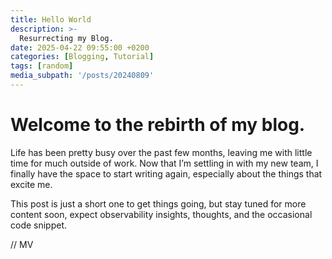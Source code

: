```yaml
---
title: Hello World
description: >-
  Resurrecting my Blog.
date: 2025-04-22 09:55:00 +0200
categories: [Blogging, Tutorial]
tags: [random]
media_subpath: '/posts/20240809'
---
```


# Welcome to the rebirth of my blog.

Life has been pretty busy over the past few months, leaving me with little time for much outside of work.
Now that I’m settling in with my new team, I finally have the space to start writing again, especially about the things that excite me.

This post is just a short one to get things going, but stay tuned for more content soon, expect observability insights, thoughts, and the occasional code snippet.

// MV